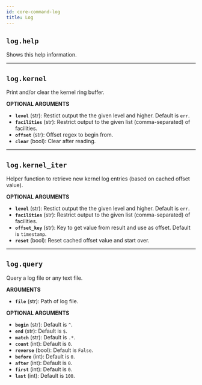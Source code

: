 ```yaml
---
id: core-command-log
title: Log
---
```


## `log.help`

Shows this help information.


----
## `log.kernel`

Print and/or clear the kernel ring buffer.

**OPTIONAL ARGUMENTS**

  - **`level`** (str): Restict output the the given level and higher. Default is `err`.
  - **`facilities`** (str): Restrict output to the given list (comma-separated) of facilities.
  - **`offset`** (str): Offset regex to begin from.
  - **`clear`** (bool): Clear after reading.


----
## `log.kernel_iter`

Helper function to retrieve new kernel log entries (based on cached offset value).

**OPTIONAL ARGUMENTS**

  - **`level`** (str): Restict output the the given level and higher. Default is `err`.
  - **`facilities`** (str): Restrict output to the given list (comma-separated) of facilities.
  - **`offset_key`** (str): Key to get value from result and use as offset. Default is `timestamp`.
  - **`reset`** (bool): Reset cached offset value and start over.


----
## `log.query`

Query a log file or any text file.

**ARGUMENTS**

  - **`file`** (str): Path of log file.

**OPTIONAL ARGUMENTS**

  - **`begin`** (str): Default is `^`.
  - **`end`** (str): Default is `$`.
  - **`match`** (str): Default is `.*`.
  - **`count`** (int): Default is `0`.
  - **`reverse`** (bool): Default is `False`.
  - **`before`** (int): Default is `0`.
  - **`after`** (int): Default is `0`.
  - **`first`** (int): Default is `0`.
  - **`last`** (int): Default is `100`.

